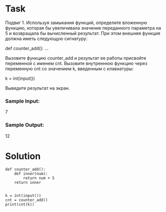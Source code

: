 # Task

Подвиг 1. Используя замыкания функций, определите вложенную функцию, которая бы увеличивала значение переданного параметра на 5 и возвращала бы вычисленный результат. При этом внешняя функция должна иметь следующую сигнатуру:

def counter_add(): ...

Вызовите функцию counter_add и результат ее работы присвойте переменной с именем cnt. Вызовите внутреннюю функцию через переменную cnt со значением k, введенным с клавиатуры:

k = int(input())

Выведите результат на экран.


### Sample Input:

7

### Sample Output:

12

# Solution
```
def counter_add():
    def inner(num):
        return num + 5
    return inner


k = int(input())
cnt = counter_add()
print(cnt(k))
```